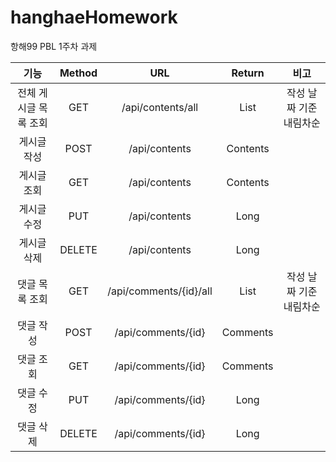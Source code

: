 # hanghaeHomework
항해99 PBL 1주차 과제

  |**기능**|**Method**|**URL**|**Return**|**비고**
  |:---:|:---:|:---:|:---:|:---:|
  |전체 게시글 목록 조회|GET|/api/contents/all|List<Contents>|작성 날짜 기준 내림차순|
  |게시글 작성|POST|/api/contents|Contents|
  |게시글 조회|GET|/api/contents|Contents|
  |게시글 수정|PUT|/api/contents|Long|
  |게시글 삭제|DELETE|/api/contents|Long|
  |댓글 목록 조회|GET|/api/comments/{id}/all|List<Comments>|작성 날짜 기준 내림차순|
  |댓글 작성|POST|/api/comments/{id}|Comments|
  |댓글 조회|GET|/api/comments/{id}|Comments|
  |댓글 수정|PUT|/api/comments/{id}|Long|
  |댓글 삭제|DELETE|/api/comments/{id}|Long|
